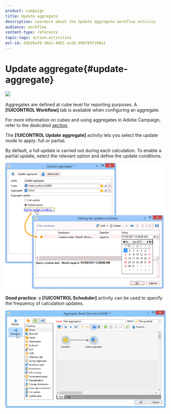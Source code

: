 ```yaml
---
product: campaign
title: Update aggregate
description: Learmore about the Update aggregate workflow activity
audience: workflow
content-type: reference
topic-tags: action-activities
exl-id: d2b26af0-30a1-4852-acd5-996795f198a1
---
```

# Update aggregate{#update-aggregate}

![](assets/do-not-localize/common.svg)

Aggregates are defined at cube level for reporting purposes. A **[!UICONTROL Workflow]** tab is available when configuring an aggregate.

For more information on cubes and using aggregates in Adobe Campaign, refer to the dedicated [section](../../reporting/using/concepts-and-methodology.md#calculating-and-using-aggregates).

The **[!UICONTROL Update aggregate]** activity lets you select the update mode to apply: full or partial.

By default, a full update is carried out during each calculation. To enable a partial update, select the relevant option and define the update conditions.

![](assets/s_advuser_cube_agregate_05.png)

**Good practice**: a **[!UICONTROL Scheduler]** activity can be used to specify the frequency of calculation updates.

![](assets/s_advuser_cube_agregate_04.png)
